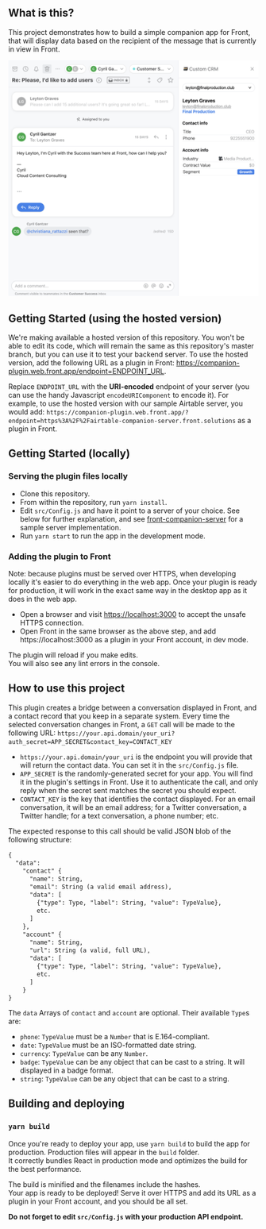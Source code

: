 ## What is this?
This project demonstrates how to build a simple companion app for Front, that will display data based on the recipient of the message that is currently in view in Front.

![Image of the plugin](/screenshot.png)

## Getting Started (using the hosted version)
We're making available a hosted version of this repository. You won't be able to edit its code, which will remain the same as this repository's master branch, but you can use it to test your backend server. To use the hosted version, add the following URL as a plugin in Front:
https://companion-plugin.web.front.app/endpoint=ENDPOINT_URL.

Replace `ENDPOINT_URL` with the **URI-encoded** endpoint of your server (you can use the handy Javascript `encodeURIComponent` to encode it). For example, to use the hosted version with our sample Airtable server, you would add: `https://companion-plugin.web.front.app/?endpoint=https%3A%2F%2Fairtable-companion-server.front.solutions` as a plugin in Front.

## Getting Started (locally)

### Serving the plugin files locally
- Clone this repository.
- From within the repository, run `yarn install`.
- Edit `src/Config.js` and have it point to a server of your choice. See below for further explanation, and see [front-companion-server](https://github.com/gyril/front-companion-server) for a sample server implementation.
- Run `yarn start` to run the app in the development mode.

### Adding the plugin to Front
Note: because plugins must be served over HTTPS, when developing locally it's easier to do everything in the web app. Once your plugin is ready for production, it will work in the exact same way in the desktop app as it does in the web app.

- Open a browser and visit [https://localhost:3000](https://localhost:3000) to accept the unsafe HTTPS connection.
- Open Front in the same browser as the above step, and add https://localhost:3000 as a plugin in your Front account, in dev mode.

The plugin will reload if you make edits.<br />
You will also see any lint errors in the console.

## How to use this project
This plugin creates a bridge between a conversation displayed in Front, and a contact record that you keep in a separate system. Every time the selected conversation changes in Front, a `GET` call will be made to the following URL: `https://your.api.domain/your_uri?auth_secret=APP_SECRET&contact_key=CONTACT_KEY`

- `https://your.api.domain/your_uri` is the endpoint you will provide that will return the contact data. You can set it in the `src/Config.js` file.
- `APP_SECRET` is the randomly-generated secret for your app. You will find it in the plugin's settings in Front. Use it to authenticate the call, and only reply when the secret sent matches the secret you should expect.
- `CONTACT_KEY` is the key that identifies the contact displayed. For an email conversation, it will be an email address; for a Twitter conversation, a Twitter handle; for a text conversation, a phone number; etc.

The expected response to this call should be valid JSON blob of the following structure:
```
{
  "data":
    "contact" {
      "name": String,
      "email": String (a valid email address),
      "data": [
        {"type": Type, "label": String, "value": TypeValue},
        etc.
      ]
    },
    "account" {
      "name": String,
      "url": String (a valid, full URL),
      "data": [
        {"type": Type, "label": String, "value": TypeValue},
        etc.
      ]
    }
}
```

The `data` Arrays of `contact` and `account` are optional. Their available `Type`s are:
- `phone`: `TypeValue` must be a `Number` that is E.164-compliant.
- `date`: `TypeValue` must be an ISO-formatted date string.
- `currency`: `TypeValue` can be any `Number`.
- `badge`: `TypeValue` can be any object that can be cast to a string. It will displayed in a badge format.
- `string`: `TypeValue` can be any object that can be cast to a string.

## Building and deploying

### `yarn build`

Once you're ready to deploy your app, use `yarn build` to build the app for production. Production files will appear in the `build` folder.<br />
It correctly bundles React in production mode and optimizes the build for the best performance.

The build is minified and the filenames include the hashes.<br />
Your app is ready to be deployed! Serve it over HTTPS and add its URL as a plugin in your Front account, and you should be all set.

**Do not forget to edit `src/Config.js` with your production API endpoint.**